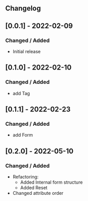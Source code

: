## Changelog

## [0.0.1] - 2022-02-09
### Changed / Added
- Initial release

## [0.1.0] - 2022-02-10
### Changed / Added
- add Tag

## [0.1.1] - 2022-02-23
### Changed / Added
- add Form

## [0.2.0] - 2022-05-10
### Changed / Added
- Refactoring:
  - Added Internal form structure
  - Added Reset
- Changed attribute order
